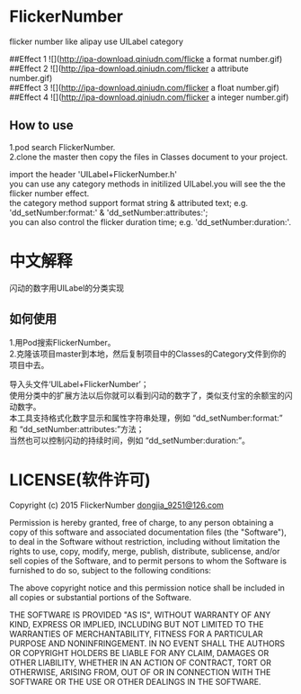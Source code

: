 # FlickerNumber
flicker number like alipay use UILabel category

##Effect 1
![](http://ipa-download.qiniudn.com/flicke a format number.gif)  
##Effect 2
![](http://ipa-download.qiniudn.com/flicker a attribute number.gif)  
##Effect 3
![](http://ipa-download.qiniudn.com/flicker a float number.gif)  
##Effect 4
![](http://ipa-download.qiniudn.com/flicker a integer number.gif)  

How to use
----
1.pod search FlickerNumber.  
2.clone the master then copy the files in Classes document to your project.  

import the header 'UILabel+FlickerNumber.h'  
you can use any category methods in initilized UILabel.you will see the the flicker number effect.  
the category method support format string & attributed text; e.g. 'dd_setNumber:format:' & 'dd_setNumber:attributes:';  
you can also control the flicker duration time; e.g. 'dd_setNumber:duration:'.  

中文解释
====
闪动的数字用UILabel的分类实现

如何使用
----
1.用Pod搜索FlickerNumber。  
2.克隆该项目master到本地，然后复制项目中的Classes的Category文件到你的项目中去。  

导入头文件‘UILabel+FlickerNumber’；  
使用分类中的扩展方法以后你就可以看到闪动的数字了，类似支付宝的余额宝的闪动数字。   
本工具支持格式化数字显示和属性字符串处理，例如 “dd_setNumber:format:” 和 “dd_setNumber:attributes:”方法；  
当然也可以控制闪动的持续时间，例如 “dd_setNumber:duration:”。  

LICENSE(软件许可)
====

Copyright (c) 2015 FlickerNumber <dongjia_9251@126.com>

Permission is hereby granted, free of charge, to any person obtaining a copy
of this software and associated documentation files (the "Software"), to deal
in the Software without restriction, including without limitation the rights
to use, copy, modify, merge, publish, distribute, sublicense, and/or sell
copies of the Software, and to permit persons to whom the Software is
furnished to do so, subject to the following conditions:

The above copyright notice and this permission notice shall be included in
all copies or substantial portions of the Software.

THE SOFTWARE IS PROVIDED "AS IS", WITHOUT WARRANTY OF ANY KIND, EXPRESS OR
IMPLIED, INCLUDING BUT NOT LIMITED TO THE WARRANTIES OF MERCHANTABILITY,
FITNESS FOR A PARTICULAR PURPOSE AND NONINFRINGEMENT. IN NO EVENT SHALL THE
AUTHORS OR COPYRIGHT HOLDERS BE LIABLE FOR ANY CLAIM, DAMAGES OR OTHER
LIABILITY, WHETHER IN AN ACTION OF CONTRACT, TORT OR OTHERWISE, ARISING FROM,
OUT OF OR IN CONNECTION WITH THE SOFTWARE OR THE USE OR OTHER DEALINGS IN
THE SOFTWARE.
